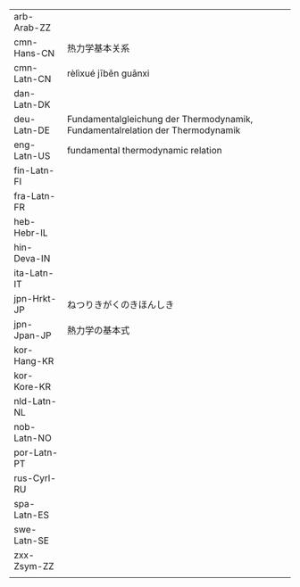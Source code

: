 | | | |
|-|-|-|
| arb-Arab-ZZ |  |  |
| cmn-Hans-CN | 热力学基本关系 |  |
| cmn-Latn-CN | rèlìxué jīběn guānxi |  |
| dan-Latn-DK |  |  |
| deu-Latn-DE | Fundamentalgleichung der Thermodynamik, Fundamentalrelation der Thermodynamik |  |
| eng-Latn-US | fundamental thermodynamic relation |  |
| fin-Latn-FI |  |  |
| fra-Latn-FR |  |  |
| heb-Hebr-IL |  |  |
| hin-Deva-IN |  |  |
| ita-Latn-IT |  |  |
| jpn-Hrkt-JP | ねつりきがくのきほんしき |  |
| jpn-Jpan-JP | 熱力学の基本式 |  |
| kor-Hang-KR |  |  |
| kor-Kore-KR |  |  |
| nld-Latn-NL |  |  |
| nob-Latn-NO |  |  |
| por-Latn-PT |  |  |
| rus-Cyrl-RU |  |  |
| spa-Latn-ES |  |  |
| swe-Latn-SE |  |  |
| zxx-Zsym-ZZ |  |  |
|  |  |  |